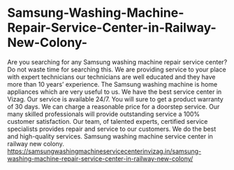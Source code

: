# Samsung-Washing-Machine-Repair-Service-Center-in-Railway-New-Colony-
Are you searching for any Samsung washing machine repair service center? Do not waste time for searching this. We are providing service to your place with expert technicians our technicians are well educated and they have more than 10 years’ experience. The Samsung washing machine is home appliances which are very useful to us. We have the best service center in Vizag. Our service is available 24/7. You will sure to get a product warranty of 30 days. We can charge a reasonable price for a doorstep service. Our many skilled professionals will provide outstanding service a 100% customer satisfaction. Our team, of talented experts, certified service specialists provides repair and service to our customers. We do the best and high-quality services. Samsung washing machine service center in railway new colony.  https://samsungwashingmachineservicecenterinvizag.in/samsung-washing-machine-repair-service-center-in-railway-new-colony/
